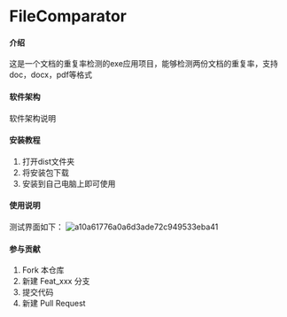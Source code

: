 # FileComparator

#### 介绍
这是一个文档的重复率检测的exe应用项目，能够检测两份文档的重复率，支持doc，docx，pdf等格式

#### 软件架构
软件架构说明


#### 安装教程

1.  打开dist文件夹
2.  将安装包下载
3.  安装到自己电脑上即可使用

#### 使用说明

测试界面如下：
![a10a61776a0a6d3ade72c949533eba41](https://github.com/user-attachments/assets/c52a812d-d999-48af-a371-9a60e52a17e3)


#### 参与贡献

1.  Fork 本仓库
2.  新建 Feat_xxx 分支
3.  提交代码
4.  新建 Pull Request
